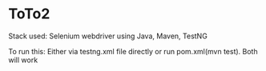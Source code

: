 # ToTo2




Stack used: Selenium webdriver using Java, Maven, TestNG

To run this: Either via testng.xml file directly or run pom.xml(mvn test). Both will work
